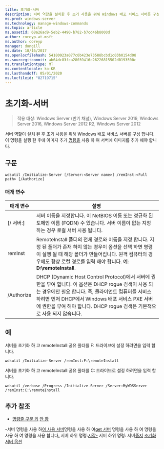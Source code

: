 ```yaml
---
title: 초기화-서버
description: 서버 역할을 설치한 후 초기 사용을 위해 Windows 배포 서비스 서버를 구성 하는 서버 초기화에 대 한 참조 항목입니다.
ms.prod: windows-server
ms.technology: manage-windows-commands
ms.topic: article
ms.assetid: 68a26ad9-5eb2-4490-b782-b7cd46b8000d
author: coreyp-at-msft
ms.author: coreyp
manager: dongill
ms.date: 10/16/2017
ms.openlocfilehash: 54180923a077c0b423e73588bcbd1c03b0154d08
ms.sourcegitcommit: ab64dc83fca28039416c26226815502d0193500c
ms.translationtype: MT
ms.contentlocale: ko-KR
ms.lasthandoff: 05/01/2020
ms.locfileid: "82719715"
---
```

# <a name="initialize-server"></a>초기화-서버

> 적용 대상: Windows Server (반기 채널), Windows Server 2019, Windows Server 2016, Windows Server 2012 R2, Windows Server 2012

서버 역할이 설치 된 후 초기 사용을 위해 Windows 배포 서비스 서버를 구성 합니다. 이 명령을 실행 한 후에 이미지 추가 [명령을](using-the-add-image-command.md) 사용 하 여 서버에 이미지를 추가 해야 합니다.
## <a name="syntax"></a>구문
```
wdsutil /Initialize-Server [/Server:<Server name>] /remInst:<Full path> [/Authorize]
```
### <a name="parameters"></a>매개 변수
|매개 변수|설명|
|-------|--------|
|[/ 서버:<Server name>]|서버 이름을 지정합니다. 이 NetBIOS 이름 또는 정규화 된 도메인 이름 (FQDN) 수 있습니다. 서버 이름이 없는 지정 하는 경우 로컬 서버 사용 됩니다.|
|remInst<Full path>|RemoteInstall 폴더의 전체 경로와 이름을 지정 합니다. 지정 된 폴더가 존재 하지 않는 경우이 옵션을 선택 하면 명령이 실행 될 때 해당 폴더가 만들어집니다. 원격 컴퓨터의 경우에도 항상 로컬 경로를 입력 해야 합니다. 예: **D:\remoteInstall**.|
|/Authorize|DHCP (Dynamic Host Control Protocol)에서 서버에 권한을 부여 합니다. 이 옵션은 DHCP rogue 검색이 사용 되는 경우에만 필요 합니다. 즉, 클라이언트 컴퓨터를 서비스 하려면 먼저 DHCP에서 Windows 배포 서비스 PXE 서버에 권한을 부여 해야 합니다. DHCP rogue 검색은 기본적으로 사용 되지 않습니다.|
## <a name="examples"></a>예
서버를 초기화 하 고 remoteInstall 공유 폴더를 F: 드라이브에 설정 하려면을 입력 합니다.
```
wdsutil /Initialize-Server /remInst:F:\remoteInstall
```
서버를 초기화 하 고 remoteInstall 공유 폴더를 C: 드라이브로 설정 하려면을 입력 합니다.
```
wdsutil /verbose /Progress /Initialize-Server /Server:MyWDSServer /remInst:C:\remoteInstall
```
## <a name="additional-references"></a>추가 참조
- [명령줄 구문 키](command-line-syntax-key.md)
[안 함](using-the-disable-server-command.md)

-서버 명령을 사용 하[여 사용 서버](using-the-enable-server-command.md)명령을 사용 하 여[get 서버](using-the-get-server-command.md)
명령을 사용 하 여 명령을 사용 하 여 명령을 사용 합니다[.](subcommand-set-server.md)
서버 하위 명령:[시작-](subcommand-start-server.md)
서버 하위 명령: 서버[중지](subcommand-stop-server.md)
[초기화 서버 옵션](the-uninitialize-server-option.md)
